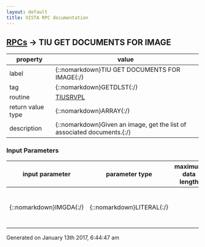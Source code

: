 ```yaml
---
layout: default
title: VISTA RPC documentation
---
```




## [RPCs](TableOfContent.md) &#8594; TIU GET DOCUMENTS FOR IMAGE 

 property | value 
--- | --- 
 label | {::nomarkdown}TIU GET DOCUMENTS FOR IMAGE{:/}
 tag | {::nomarkdown}GETDLST{:/}
 routine | [TIUSRVPL](http://code.osehra.org/dox/Routine_TIUSRVPL_source.html)
 return value type | {::nomarkdown}ARRAY{:/}
 description | {::nomarkdown}Given an image, get the list of associated documents.{:/}

### Input Parameters

| input parameter | parameter type | maximum data length | required | description | 
| --- | --- | --- | --- | --- | 
| {::nomarkdown}IMGDA{:/} | {::nomarkdown}LITERAL{:/} |  | {::nomarkdown}true{:/} | {::nomarkdown}This is the record number (IEN) of the image in the IMAGE FILE (#2005). {:/} | 




 Generated on January 13th 2017, 6:44:47 am